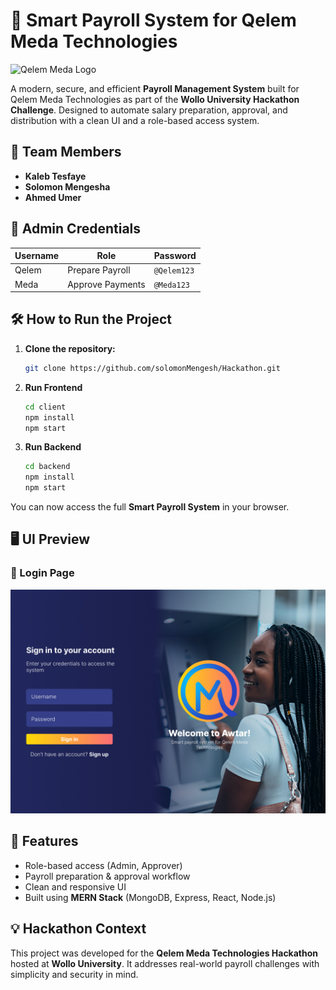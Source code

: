 
# 🚀 Smart Payroll System for Qelem Meda Technologies

![Qelem Meda Logo](assets/Qlogo.pn)

A modern, secure, and efficient **Payroll Management System** built for Qelem Meda Technologies as part of the **Wollo University Hackathon Challenge**. Designed to automate salary preparation, approval, and distribution with a clean UI and a role-based access system.

## 👥 Team Members

- **Kaleb Tesfaye**  
- **Solomon Mengesha**  
- **Ahmed Umer**

## 🔐 Admin Credentials

| Username | Role                 | Password   |
|----------|----------------------|------------|
| Qelem    | Prepare Payroll      | `@Qelem123` |
| Meda     | Approve Payments     | `@Meda123` |

## 🛠️ How to Run the Project

1. **Clone the repository:**
   ```bash
   git clone https://github.com/solomonMengesh/Hackathon.git
   ```

2. **Run Frontend**
   ```bash
   cd client
   npm install
   npm start
   ```

3. **Run Backend**
   ```bash
   cd backend
   npm install
   npm start
   ```

You can now access the full **Smart Payroll System** in your browser.

## 🖥️ UI Preview

### 🔑 Login Page
![Login Page UI](assets/Login-Page.png)

## 📌 Features

- Role-based access (Admin, Approver)
- Payroll preparation & approval workflow
- Clean and responsive UI
- Built using **MERN Stack** (MongoDB, Express, React, Node.js)

## 💡 Hackathon Context

This project was developed for the **Qelem Meda Technologies Hackathon** hosted at **Wollo University**. It addresses real-world payroll challenges with simplicity and security in mind.
